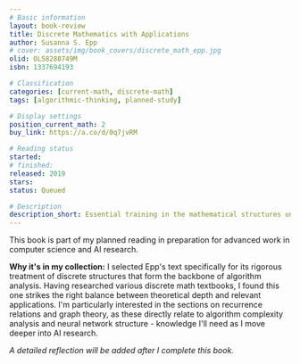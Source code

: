 ```yaml
---
# Basic information
layout: book-review
title: Discrete Mathematics with Applications
author: Susanna S. Epp
# cover: assets/img/book_covers/discrete_math_epp.jpg
olid: OL58288749M
isbn: 1337694193

# Classification
categories: [current-math, discrete-math]
tags: [algorithmic-thinking, planned-study]

# Display settings
position_current_math: 2
buy_link: https://a.co/d/0q7jvRM

# Reading status
started:
# finished:
released: 2019
stars:
status: Queued

# Description
description_short: Essential training in the mathematical structures underlying computer science and algorithmic thinking.
---
```


This book is part of my planned reading in preparation for advanced work in computer science and AI research.

**Why it's in my collection:** I selected Epp's text specifically for its rigorous treatment of discrete structures that form the backbone of algorithm analysis. Having researched various discrete math textbooks, I found this one strikes the right balance between theoretical depth and relevant applications. I'm particularly interested in the sections on recurrence relations and graph theory, as these directly relate to algorithm complexity analysis and neural network structure - knowledge I'll need as I move deeper into AI research.

_A detailed reflection will be added after I complete this book._
